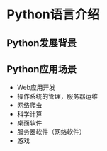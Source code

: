 # Python语言介绍

## Python发展背景

## Python应用场景

+ Web应用开发
+ 操作系统的管理，服务器运维
+ 网络爬虫
+ 科学计算
+ 桌面软件
+ 服务器软件（网络软件）
+ 游戏

